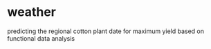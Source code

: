 # weather
 predicting the regional cotton plant date for maximum yield based on functional data analysis
